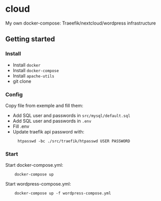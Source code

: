 # cloud
My own docker-compose: Traeefik/nextcloud/wordpress infrastructure

## Getting started
### Install
- Install `docker`
- Install `docker-compose`
- Install `apache-utils`
- git clone

### Config
Copy file from exemple and fill them:
- Add SQL user and passwords in `src/mysql/default.sql`
- Add SQL user and passwords in `.env`
- Fill .env
- Update traefik api password with:
    ```
      htpasswd -bc ./src/traefik/htpasswd USER PASSWORD
    ```

### Start
Start docker-compose.yml:
```
    docker-compose up
```

Start wordpress-compose.yml:
```
    docker-compose up -f wordpress-compose.yml
```
